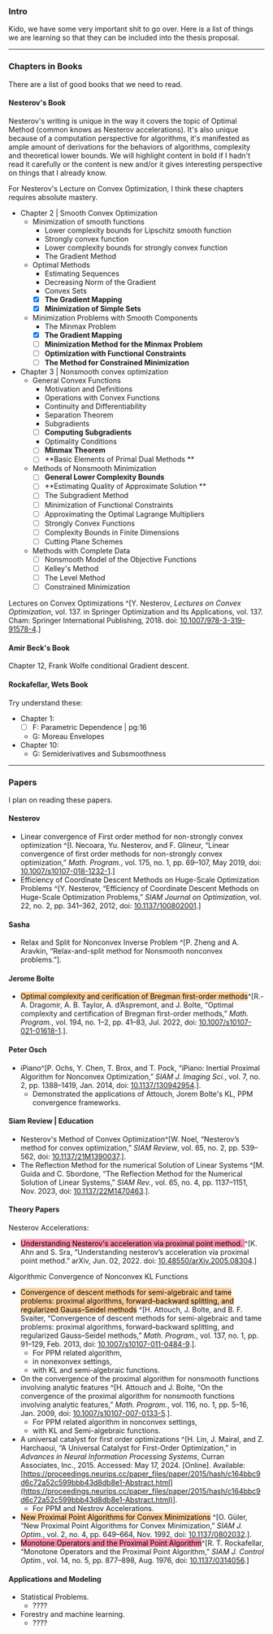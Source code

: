 ### **Intro**

Kido, we have some very important shit to go over. 
Here is a list of things we are learning so that they can be included into the thesis proposal. 

---
### **Chapters in Books**

There are a list of good books that we need to read. 

#### **Nesterov's Book**

Nesterov's writing is unique in the way it covers the topic of Optimal Method (common knows as Nesterov accelerations). 
It's also unique because of a computation perspective for algorithms, it's manifested as ample amount of derivations for the behaviors of algorithms, complexity and theoretical lower bounds. 
We will highlight content in bold if I hadn't read it carefully or the content is new and/or it gives interesting perspective on things that I already know. 

For Nesterov's Lecture on Convex Optimization, I think these chapters requires absolute mastery. 
- Chapter 2 | Smooth Convex Optimization 
  - Minimization of smooth functions
    - Lower complexity bounds for Lipschitz smooth function
    - Strongly convex function
    - Lower complexity bounds for strongly convex function
    - The Gradient Method
  - Optimal Methods
    - Estimating Sequences
    - Decreasing Norm of the Gradient
    - Convex Sets 
    - [x] **The Gradient Mapping**
    - [x] **Minimization of Simple Sets**
  - Minimization Problems with Smooth Components
    - The Minmax Problem
    - [x] **The Gradient Mapping**
    - [ ] **Minimization Method for the Minmax Problem**
    - [ ] **Optimization with Functional Constraints**
    - [ ] **The Method for Constrained Minimization**
- Chapter 3 | Nonsmooth convex optimization 
  - General Convex Functions
    - Motivation and Definitions 
    - Operations with Convex Functions
    - Continuity and Differentiability
    - Separation Theorem
    - Subgradients
    - [ ] **Computing Subgradients**
    -  Optimality Conditions
    - [ ] **Minmax Theorem**
    - [ ] **Basic Elements of Primal Dual Methods **
  - Methods of Nonsmooth Minimization 
    - [ ] **General Lower Complexity Bounds**
    - [ ] **Estimating Quality of Approximate Solution **
    - [ ] The Subgradient Method 
    - [ ] Minimization of Functional Constraints 
    - [ ] Approximating the Optimal Lagrange Multipliers 
    - [ ] Strongly Convex Functions
    - [ ] Complexity Bounds in Finite Dimensions 
    - [ ] Cutting Plane Schemes
  - Methods with Complete Data
    - [ ] Nonsmooth Model of the Objective Functions 
    - [ ] Kelley's Method 
    - [ ] The Level Method 
    - [ ] Constrained Minimization

Lectures on Convex Optimizations ^[Y. Nesterov, _Lectures on Convex Optimization_, vol. 137. in Springer Optimization and Its Applications, vol. 137. Cham: Springer International Publishing, 2018. doi: [10.1007/978-3-319-91578-4](https://doi.org/10.1007/978-3-319-91578-4).]


#### Amir Beck's Book

Chapter 12, Frank Wolfe conditional Gradient descent. 

#### Rockafellar, Wets Book

Try understand these: 

 - Chapter 1: 
	 - [ ] F: Parametric Dependence | pg:16
	 - G: Moreau Envelopes
 - Chapter 10: 
	 - G: Semiderivatives and Subsmoothness

---
### **Papers**

I plan on reading these papers. 

#### **Nesterov**
- Linear convergence of First order method for non-strongly convex optimization ^[I. Necoara, Yu. Nesterov, and F. Glineur, “Linear convergence of first order methods for non-strongly convex optimization,” _Math. Program._, vol. 175, no. 1, pp. 69–107, May 2019, doi: [10.1007/s10107-018-1232-1](https://doi.org/10.1007/s10107-018-1232-1).]
- Efficiency of Coordinate Descent Methods on Huge-Scale Optimization Problems ^[Y. Nesterov, “Efficiency of Coordinate Descent Methods on Huge-Scale Optimization Problems,” _SIAM Journal on Optimization_, vol. 22, no. 2, pp. 341–362, 2012, doi: [10.1137/100802001](https://doi.org/10.1137/100802001).]


#### **Sasha**

- Relax and Split for Nonconvex Inverse Problem ^[P. Zheng and A. Aravkin, “Relax-and-split method for Nonsmooth nonconvex problems.”]. 

#### **Jerome Bolte**
- <mark style="background: #FFB86CA6;">Optimal complexity and cerification of Bregman first-order methods</mark>^[R.-A. Dragomir, A. B. Taylor, A. d’Aspremont, and J. Bolte, “Optimal complexity and certification of Bregman first-order methods,” _Math. Program._, vol. 194, no. 1–2, pp. 41–83, Jul. 2022, doi: [10.1007/s10107-021-01618-1](https://doi.org/10.1007/s10107-021-01618-1).].

#### **Peter Osch**

- iPiano^[P. Ochs, Y. Chen, T. Brox, and T. Pock, “iPiano: Inertial Proximal Algorithm for Nonconvex Optimization,” _SIAM J. Imaging Sci._, vol. 7, no. 2, pp. 1388–1419, Jan. 2014, doi: [10.1137/130942954](https://doi.org/10.1137/130942954).]. 
	- Demonstrated the applications of Attouch, Jorem Bolte's KL, PPM convergence frameworks. 

#### **Siam Review | Education**

- Nesterov's Method of Convex Optimization^[W. Noel, “Nesterov’s method for convex optimization,” _SIAM Review_, vol. 65, no. 2, pp. 539–562, doi: [10.1137/21M1390037](https://doi.org/10.1137/21M1390037).]. 
- The Reflection Method for the numerical Solution of Linear Systems ^[M. Guida and C. Sbordone, “The Reflection Method for the Numerical Solution of Linear Systems,” _SIAM Rev._, vol. 65, no. 4, pp. 1137–1151, Nov. 2023, doi: [10.1137/22M1470463](https://doi.org/10.1137/22M1470463).].


#### **Theory Papers**

Nesterov Accelerations:
- <mark style="background: #FF5582A6;">Understanding Nesterov's acceleration via proximal point method. </mark>^[K. Ahn and S. Sra, “Understanding nesterov’s acceleration via proximal point method.” arXiv, Jun. 02, 2022. doi: [10.48550/arXiv.2005.08304](https://doi.org/10.48550/arXiv.2005.08304).]

Algorithmic Convergence of Nonconvex KL Functions
-  <mark style="background: #FFB86CA6;">Convergence of descent methods for semi-algebraic and tame problems: proximal algorithms, forward–backward splitting, and regularized Gauss–Seidel methods</mark> ^[H. Attouch, J. Bolte, and B. F. Svaiter, “Convergence of descent methods for semi-algebraic and tame problems: proximal algorithms, forward–backward splitting, and regularized Gauss–Seidel methods,” _Math. Program._, vol. 137, no. 1, pp. 91–129, Feb. 2013, doi: [10.1007/s10107-011-0484-9](https://doi.org/10.1007/s10107-011-0484-9).]. 
	- For PPM related algorithm,
	- in nonexonvex settings, 
	- with KL and semi-algebraic functions. 
- On the convergence of the proximal algorithm for nonsmooth functions involving analytic features ^[H. Attouch and J. Bolte, “On the convergence of the proximal algorithm for nonsmooth functions involving analytic features,” _Math. Program._, vol. 116, no. 1, pp. 5–16, Jan. 2009, doi: [10.1007/s10107-007-0133-5](https://doi.org/10.1007/s10107-007-0133-5).].
	- For PPM related algorithm in nonconvex settings, 
	- with KL and Semi-algebraic functions. 
- A universal catalyst for first order optimizations ^[H. Lin, J. Mairal, and Z. Harchaoui, “A Universal Catalyst for First-Order Optimization,” in _Advances in Neural Information Processing Systems_, Curran Associates, Inc., 2015. Accessed: May 17, 2024. \[Online\]. Available: [https://proceedings.neurips.cc/paper_files/paper/2015/hash/c164bbc9d6c72a52c599bbb43d8db8e1-Abstract.html](https://proceedings.neurips.cc/paper_files/paper/2015/hash/c164bbc9d6c72a52c599bbb43d8db8e1-Abstract.html)]. 
	- For PPM and Nestrov Accelerations. 
- <mark style="background: #FFB86CA6;">New Proximal Point Algorithms for Convex Minimizations</mark> ^[O. Güler, “New Proximal Point Algorithms for Convex Minimization,” _SIAM J. Optim._, vol. 2, no. 4, pp. 649–664, Nov. 1992, doi: [10.1137/0802032](https://doi.org/10.1137/0802032).]. 
- <mark style="background: #FF5582A6;">Monotone Operators and the Proximal Point Algorithm</mark>^[R. T. Rockafellar, “Monotone Operators and the Proximal Point Algorithm,” _SIAM J. Control Optim._, vol. 14, no. 5, pp. 877–898, Aug. 1976, doi: [10.1137/0314056](https://doi.org/10.1137/0314056).]


#### **Applications and Modeling**

- Statistical Problems. 
	- ????
- Forestry and machine learning. 
	- ????

